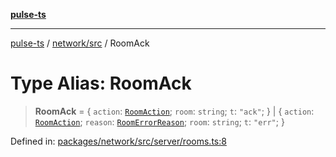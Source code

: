 [**pulse-ts**](../../../README.md)

***

[pulse-ts](../../../README.md) / [network/src](../README.md) / RoomAck

# Type Alias: RoomAck

> **RoomAck** = \{ `action`: [`RoomAction`](RoomAction.md); `room`: `string`; `t`: `"ack"`; \} \| \{ `action`: [`RoomAction`](RoomAction.md); `reason`: [`RoomErrorReason`](RoomErrorReason.md); `room`: `string`; `t`: `"err"`; \}

Defined in: [packages/network/src/server/rooms.ts:8](https://github.com/jlehett/pulse-ts/blob/d786433c7cb88fe7c30a7029f46dff58815931cc/packages/network/src/server/rooms.ts#L8)
